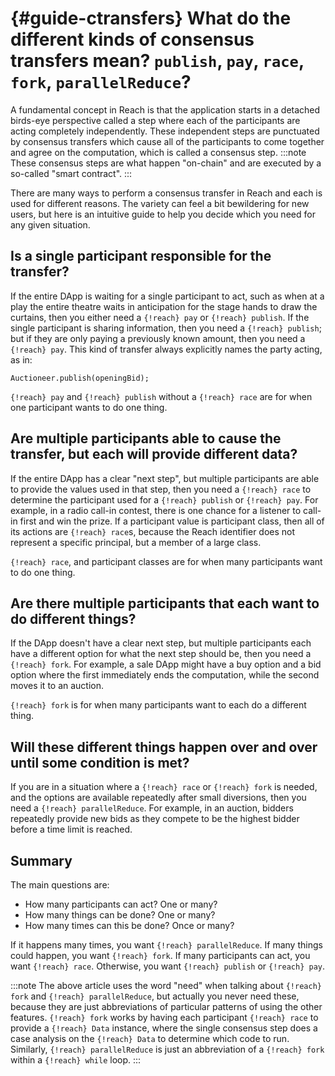 


# {#guide-ctransfers} What do the different kinds of consensus transfers mean? `publish`, `pay`, `race`, `fork`, `parallelReduce`?

A fundamental concept in Reach is that the application starts in a detached birds-eye perspective called a step where each of the participants are acting completely independently.
These independent steps are punctuated by consensus transfers which cause all of the participants to come together and agree on the computation, which is called a consensus step.
:::note
These consensus steps are what happen "on-chain" and are executed by a so-called "smart contract".
:::


There are many ways to perform a consensus transfer in Reach and each is used for different reasons.
The variety can feel a bit bewildering for new users, but here is an intuitive guide to help you decide which you need for any given situation.

## Is a single participant responsible for the transfer?

If the entire DApp is waiting for a single participant to act, such as when at a play the entire theatre waits in anticipation for the stage hands to draw the curtains, then you either need a `{!reach} pay` or `{!reach} publish`.
If the single participant is sharing information, then you need a `{!reach} publish`;
but if they are only paying a previously known amount, then you need a `{!reach} pay`.
This kind of transfer always explicitly names the party acting, as in:
```reach
Auctioneer.publish(openingBid);
```


`{!reach} pay` and `{!reach} publish` without a `{!reach} race` are for when one participant wants to do one thing.

## Are multiple participants able to cause the transfer, but each will provide different data?

If the entire DApp has a clear "next step", but multiple participants are able to provide the values used in that step, then you need a `{!reach} race` to determine the participant used for a `{!reach} publish` or `{!reach} pay`.
For example, in a radio call-in contest, there is one chance for a listener to call-in first and win the prize.
If a participant value is participant class, then all of its actions are `{!reach} race`s, because the Reach identifier does not represent a specific principal, but a member of a large class.

`{!reach} race`, and participant classes are for when many participants want to do one thing.

## Are there multiple participants that each want to do different things?

If the DApp doesn't have a clear next step, but multiple participants each have a different option for what the next step should be, then you need a `{!reach} fork`.
For example, a sale DApp might have a buy option and a bid option where the first immediately ends the computation, while the second moves it to an auction.

`{!reach} fork` is for when many participants want to each do a different thing.

## Will these different things happen over and over until some condition is met?

If you are in a situation where a `{!reach} race` or `{!reach} fork` is needed, and the options are available repeatedly after small diversions, then you need a `{!reach} parallelReduce`.
For example, in an auction, bidders repeatedly provide new bids as they compete to be the highest bidder before a time limit is reached.

## Summary

The main questions are:
+ How many participants can act? One or many?
+ How many things can be done? One or many?
+ How many times can this be done? Once or many?


If it happens many times, you want `{!reach} parallelReduce`.
If many things could happen, you want `{!reach} fork`.
If many participants can act, you want `{!reach} race`.
Otherwise, you want `{!reach} publish` or `{!reach} pay`.

:::note
The above article uses the word "need" when talking about `{!reach} fork` and `{!reach} parallelReduce`, but actually you never need these, because they are just abbreviations of particular patterns of using the other features.
`{!reach} fork` works by having each participant `{!reach} race` to provide a `{!reach} Data` instance, where the single consensus step does a case analysis on the `{!reach} Data` to determine which code to run.
Similarly, `{!reach} parallelReduce` is just an abbreviation of a `{!reach} fork` within a `{!reach} while` loop.
:::

